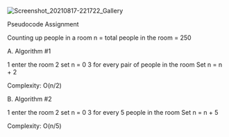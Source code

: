 ![Screenshot_20210817-221722_Gallery](https://user-images.githubusercontent.com/89081126/129750037-58316d4f-a476-4ecc-82d6-e65fb65c05af.jpg)


Pseudocode Assignment

Counting up people in a room
n = total people in the room = 250

A. Algorithm #1

1 enter the room
2 set n = 0
3 for every pair of people in the room
     Set n = n + 2

Complexity: O(n/2)

B. Algorithm #2

1 enter the room
2 set n = 0
3 for every 5 people in the room
     Set n = n + 5
  
Complexity: O(n/5)


